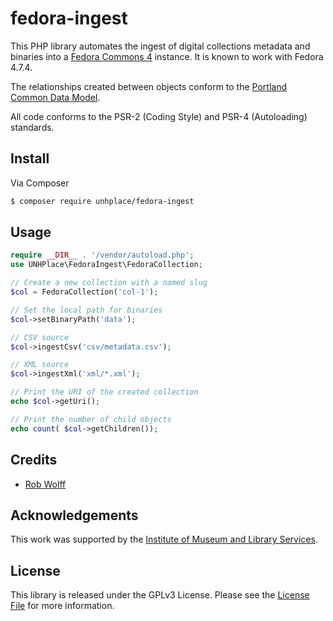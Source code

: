 # fedora-ingest

This PHP library automates the ingest of digital collections metadata and binaries into a [Fedora Commons 4](https://duraspace.org/fedora/) instance. It is known to work with Fedora 4.7.4. 

The relationships created between objects conform to the [Portland Common Data Model](https://github.com/duraspace/pcdm/wiki).

All code conforms to the PSR-2 (Coding Style) and PSR-4 (Autoloading) standards.

## Install

Via Composer

``` bash
$ composer require unhplace/fedora-ingest
```

## Usage

``` php
require __DIR__ . '/vendor/autoload.php';
use UNHPlace\FedoraIngest\FedoraCollection;

// Create a new collection with a named slug
$col = FedoraCollection('col-1');

// Set the local path for binaries
$col->setBinaryPath('data');

// CSV source
$col->ingestCsv('csv/metadata.csv');

// XML source
$col->ingestXml('xml/*.xml');

// Print the URI of the created collection
echo $col->getUri();

// Print the number of child objects
echo count( $col->getChildren());
```

## Credits

- [Rob Wolff](https://github.com/paniccc)

## Acknowledgements
This work was supported by the [Institute of Museum and Library Services](https://www.imls.gov).

## License

This library is released under the GPLv3 License. Please see the [License File](LICENSE.md) for more information.